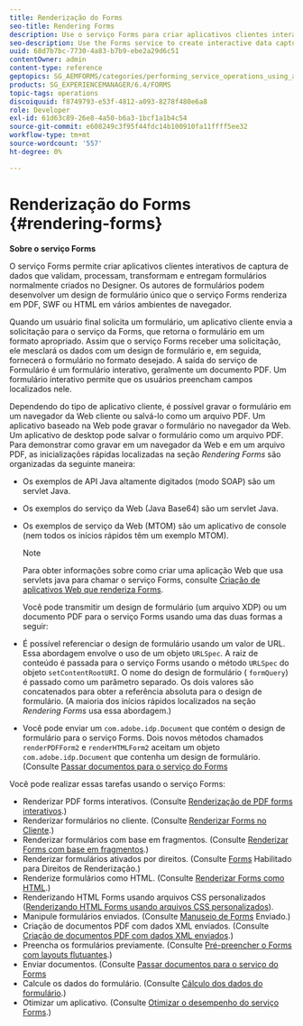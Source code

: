 ```yaml
---
title: Renderização do Forms
seo-title: Rendering Forms
description: Use o serviço Forms para criar aplicativos clientes interativos de captura de dados que validam, processam, transformam e entregam formulários normalmente criados no Designer. Os autores de formulários podem desenvolver um design de formulário único que o serviço Forms renderiza em PDF, SWF ou HTML em vários ambientes de navegador.
seo-description: Use the Forms service to create interactive data capture client applications that validate, process, transform, and deliver forms typically created in Designer. Form authors can develop a single form design that the Forms service renders in PDF, SWF, or HTML in various browser environments.
uuid: 68d7b7bc-7730-4a83-b7b9-ebe2a29d6c51
contentOwner: admin
content-type: reference
geptopics: SG_AEMFORMS/categories/performing_service_operations_using_apis
products: SG_EXPERIENCEMANAGER/6.4/FORMS
topic-tags: operations
discoiquuid: f8749793-e53f-4812-a093-8278f480e6a8
role: Developer
exl-id: 61d63c89-26e8-4a50-b6a3-1bcf1a1b4c54
source-git-commit: e608249c3f95f44fdc14b100910fa11ffff5ee32
workflow-type: tm+mt
source-wordcount: '557'
ht-degree: 0%

---
```


# Renderização do Forms {#rendering-forms}

**Sobre o serviço Forms**

O serviço Forms permite criar aplicativos clientes interativos de captura de dados que validam, processam, transformam e entregam formulários normalmente criados no Designer. Os autores de formulários podem desenvolver um design de formulário único que o serviço Forms renderiza em PDF, SWF ou HTML em vários ambientes de navegador.

Quando um usuário final solicita um formulário, um aplicativo cliente envia a solicitação para o serviço da Forms, que retorna o formulário em um formato apropriado. Assim que o serviço Forms receber uma solicitação, ele mesclará os dados com um design de formulário e, em seguida, fornecerá o formulário no formato desejado. A saída do serviço de Formulário é um formulário interativo, geralmente um documento PDF. Um formulário interativo permite que os usuários preencham campos localizados nele.

Dependendo do tipo de aplicativo cliente, é possível gravar o formulário em um navegador da Web cliente ou salvá-lo como um arquivo PDF. Um aplicativo baseado na Web pode gravar o formulário no navegador da Web. Um aplicativo de desktop pode salvar o formulário como um arquivo PDF. Para demonstrar como gravar em um navegador da Web e em um arquivo PDF, as inicializações rápidas localizadas na seção *Rendering Forms* são organizadas da seguinte maneira:

* Os exemplos de API Java altamente digitados (modo SOAP) são um servlet Java.
* Os exemplos do serviço da Web (Java Base64) são um servlet Java.
* Os exemplos de serviço da Web (MTOM) são um aplicativo de console (nem todos os inícios rápidos têm um exemplo MTOM).

   >[!NOTE]
   >
   >Para obter informações sobre como criar uma aplicação Web que usa servlets java para chamar o serviço Forms, consulte [Criação de aplicativos Web que renderiza Forms](/help/forms/developing/creating-web-applications-renders-forms.md).

   Você pode transmitir um design de formulário (um arquivo XDP) ou um documento PDF para o serviço Forms usando uma das duas formas a seguir:

* É possível referenciar o design de formulário usando um valor de URL. Essa abordagem envolve o uso de um objeto `URLSpec`. A raiz de conteúdo é passada para o serviço Forms usando o método `URLSpec` do objeto `setContentRootURI`. O nome do design de formulário ( `formQuery`) é passado como um parâmetro separado. Os dois valores são concatenados para obter a referência absoluta para o design de formulário. (A maioria dos inícios rápidos localizados na seção *Rendering Forms* usa essa abordagem.)
* Você pode enviar um `com.adobe.idp.Document` que contém o design de formulário para o serviço Forms. Dois novos métodos chamados `renderPDFForm2` e `renderHTMLForm2` aceitam um objeto `com.adobe.idp.Document` que contenha um design de formulário. (Consulte [Passar documentos para o serviço do Forms](/help/forms/developing/passing-documents-forms-service.md)

Você pode realizar essas tarefas usando o serviço Forms:

* Renderizar PDF forms interativos. (Consulte [Renderização de PDF forms interativos](/help/forms/developing/rendering-interactive-pdf-forms.md).)
* Renderizar formulários no cliente. (Consulte [Renderizar Forms no Cliente](/help/forms/developing/rendering-forms-client.md).)
* Renderizar formulários com base em fragmentos. (Consulte [Renderizar Forms com base em fragmentos](/help/forms/developing/rendering-forms-based-fragments.md).)
* Renderizar formulários ativados por direitos. (Consulte [Forms](/help/forms/developing/rendering-rights-enabled-forms.md) Habilitado para Direitos de Renderização.)
* Renderize formulários como HTML. (Consulte [Renderizar Forms como HTML](/help/forms/developing/rendering-forms-html.md).)
* Renderizando HTML Forms usando arquivos CSS personalizados ([Renderizando HTML Forms usando arquivos CSS personalizados](/help/forms/developing/rendering-html-forms-using-custom.md)).
* Manipule formulários enviados. (Consulte [Manuseio de Forms](/help/forms/developing/handling-submitted-forms.md) Enviado.)
* Criação de documentos PDF com dados XML enviados. (Consulte [Criação de documentos PDF com dados XML enviados](/help/forms/developing/creating-pdf-documents-submitted-xml.md).)
* Preencha os formulários previamente. (Consulte [Pré-preencher o Forms com layouts flutuantes](/help/forms/developing/prepopulating-forms-flowable-layouts.md).)
* Enviar documentos. (Consulte [Passar documentos para o serviço do Forms](/help/forms/developing/passing-documents-forms-service.md)
* Calcule os dados do formulário. (Consulte [Cálculo dos dados do formulário](/help/forms/developing/calculating-form-data.md).)
* Otimizar um aplicativo. (Consulte [Otimizar o desempenho do serviço Forms](/help/forms/developing/optimizing-performance-forms-service.md).)


